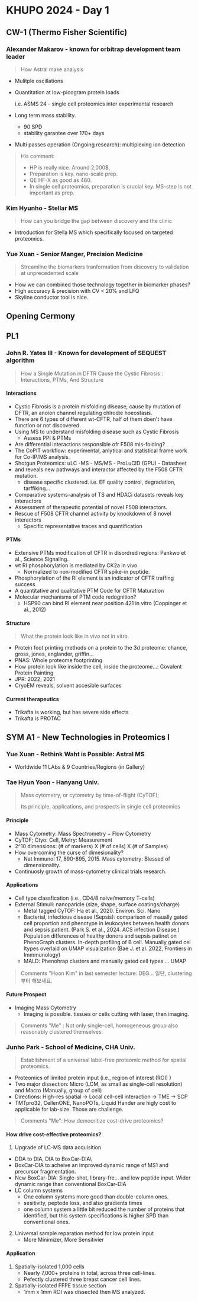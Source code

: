 # KHUPO 2024 - Day 1

## CW-1 (Thermo Fisher Scientific)

### Alexander Makarov - known for orbitrap development team leader
> How Astral make analysis

- Mulitple oscillations

- Quantitation at low-picogram protein loads
  
    i.e. ASMS 24 - single cell proteomics inter experimental research
- Long term mass stability.
  - 90 SPD 
  - stability garantee over 170+ days
- Multi passes operation (Ongoing research): multiplexing ion detection

> His comment: 
> 
> - HP is really nice. Around 2,000$,
> - Preparation is key. nano-scale prep.
> - QE HF-X as good as 480.
> - In single cell proteomics, preparation is crucial key. MS-step is not important as prep.


### Kim Hyunho - Stellar MS
> How can you bridge the gap between discovery and the clinic

- Introduction for Stella MS which specifically focused on targeted proteomics.

### Yue Xuan - Senior Manger, Precision Medicine
> Streamline the biomarkers tranformation from discovery to validation at unprecedented scale

- How we can combined those technology together in biomarker phases?
- High accuracy & precision with CV < 20% and LFQ
- Skyline conductor tool is nice.


## Opening Cermony


## PL1
### John R. Yates III - Known for development of SEQUEST algorithm

> How a Single Mutation in DFTR Cause the Cystic Fibrosis
> : Interactions, PTMs, And Structure


#### Interactions
- Cystic Fibrosis is a protein misfolding disease, cause by mutation of DFTR,
an anoion channel regulating chlrodie hoeostasis.
- There are 6 types of different wt-CFTR, half of them doen't have function or not discovered.
- Using MS to understand misfolding disease such as Cystic Fibrosis
  - Assess PPI & PTMs
- Are differential interactions responsible ofr F508 mis-folding?
- The CoPIT workflow: experimental, anlytical and statistical frame work for Co-IP/MS analysis.
- Shotgun Proteomics: uLC -MS - MS/MS - ProLuCID (GPU) - Datasheet
- and reveals new pathways and interactor affected by the F508 CFTR mutation.
  - disease specific clustered. i.e. EF quality control, degradation, tarffiking...
- Comparative systems-analysis of TS and HDACi datasets reveals key interactors
- Assessment of therapeutic potential of novel F508 interactors.
- Rescue of F508 CFTR channel activity by knockdown of 8 novel interactors
  - Specific representative traces and quantification

#### PTMs
- Extensive PTMs modification of CFTR in disordred regions: Pankwo et al., Science Signaling.
- wt RI phosphorylation is mediated by CK2a in vivo.
  - Normalized to non-modified CFTR spike-in peptide.
- Phosphorylation of the RI element is an indicator of CFTR traffing success
- A quantitative and qualitative PTM Code for CFTR Maturation
- Molecular mechanisms of PTM code redognition?
  - HSP90 can bind RI element near position 421 in vitro (Coppinger et al., 2012)


#### Structure
> What the protein look like in vivo not in vitro.

- Protein foot printing methods on a protein to the 3d proteome: chance, gross, jones, englander, griffin...
- PNAS: Whole proteome footprinting
- How protein look like inside the cell, inside the proteome...: Covalent Protein Painting
- JPR: 2022, 2021
- CryoEM reveals, solvent accesible surfaces


#### Current therapeutics
- Trikafta is working, but has severe side effects
- Trikafta is PROTAC


## SYM A1 - New Technologies in Proteomics I

### Yue Xuan - Rethink Waht is Possible: Astral MS

- Worldwide 11 LAbs & 9 Countries/Regions (in Gallery)

### Tae Hyun Yoon - Hanyang Univ.
> Mass cytometry, or cytometry by time-of-flight (CyTOF);
>
> Its principle, applications, and prospects in single cell proteomics

#### Principle

- Mass Cytometry: Mass Spectrometry + Flow Cytometry
- CyTOF; Ctyo: Cell, Metry: Measurement
- 2^10 dimensions: (# of markers) X (# of cells) X (# of Samples)
- How overcoming the curse of dimesionality?
  - Nat Immunol 17, 890-895, 2015. Mass cytometry: Blessed of dimensionality.
- Continuosly growth of mass-cytometry clinical trials research.

#### Applications

- Cell type classfication (i.e., CD4/8 naive/memory T-cells)
- External Stimuli: nanoparicle (size, shape, surface coatings/charge)
  -  Metal tagged CyTOF: Ha et al., 2020. Environ. Sci. Nano
  -  Bacterial, infectious disease (Sepsis): comparison of maually gated cell proportion and phenotype in leukocytes between health donors and sepsis patient. (Park S. et al., 2024. ACS infection Disease.) Population differences of healthy donors and sepsis patinet on PhenoGraph clusters. In-depth profiling of B cell. Manually gated cel ltypes overlaid on UMAP visualization (Bae J. et al. 2022, Frontiers in Immmunology)
  -  MALD: Phenohrap clusters and manually gated cell types ... UMAP


> Comments "Hoon Kim" in last semester lecture: DEG... 일단, clustering 부터 해보세요.

#### Future Prospect
- Imaging Mass Cytometry
  - Imaging is possible. tissues or cells cutting with laser, then imaging. 
  
> Comments "Me" : Not only single-cell, homogeneous group also reasonably clustered themselves.


### Junho Park - School of Medicine, CHA Univ.
> Establishment of a universal label-free proteomic method for spatial proteomics.


- Proteomics of limited protein input (i.e., region of interest (ROI) )
- Two major dissection: Micro (LCM, as small as single-cell resolution) and Macro (Manually, group of cell)
- Directions: High-res spatial -> Local cell-cell interaction -> TME -> SCP
- TMTpro32, CellenONE, NanoPOTs, Liquid Hander are higly cost to applicable for lab-size. Those are challenge.

> Comments "Me": How democritize cost-drive proteomics?

#### How drive cost-effective proteomics?
1. Upgrade of LC-MS data acquisition
  - DDA to DIA, DIA to BoxCar-DIA\
  - BoxCar-DIA to acheive an improved dynamic range of MS1 and precursor fragmentation.
  - New BoxCar-DIA: Single-shot, library-fre... and low peptide input. Wider dynamic range than conventional BoxCar-DIA
- LC column systems
  - One column systems more good than double-column ones.
  - sesitivity, peptode loss, and also gradients times
  - one column system a little bit reduced the number of proteins that identified, but this system specifications is higher SPD than conventional ones.

2. Universal sample reparation method for low protein input
   - More Minimizer, More Sensitivier

#### Application
1. Spatially-isolated 1,000 cells
   - Nearly 7,000+ proteins in total, across three cell-lines.
   - Pefectly clustered three breast cancer cell lines.
2. Spatially-isolated FFPE tissue section
   - 1mm x 1mm ROI was dissected then MS analyzed.
